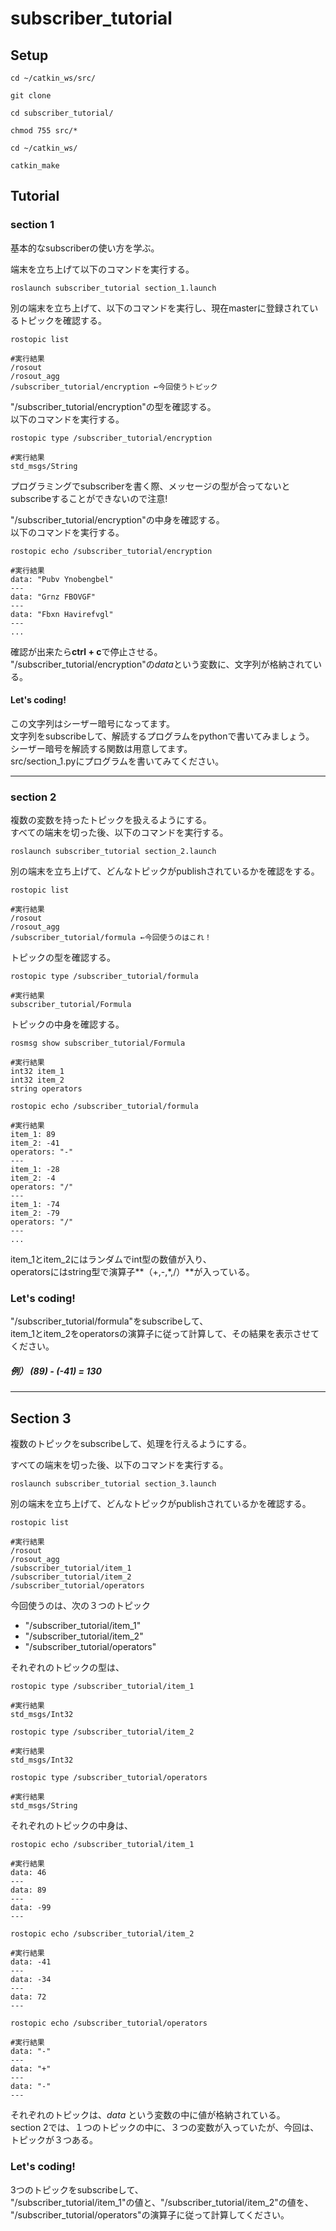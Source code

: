 # subscriber_tutorial

## Setup
```
cd ~/catkin_ws/src/

git clone

cd subscriber_tutorial/

chmod 755 src/*

cd ~/catkin_ws/

catkin_make
```

## Tutorial
### section 1
基本的なsubscriberの使い方を学ぶ。  

端末を立ち上げて以下のコマンドを実行する。
```
roslaunch subscriber_tutorial section_1.launch
```  


別の端末を立ち上げて、以下のコマンドを実行し、現在masterに登録されているトピックを確認する。
```
rostopic list

#実行結果
/rosout
/rosout_agg
/subscriber_tutorial/encryption ←今回使うトピック
```

"/subscriber_tutorial/encryption"の型を確認する。  
以下のコマンドを実行する。
```
rostopic type /subscriber_tutorial/encryption

#実行結果
std_msgs/String
```
プログラミングでsubscriberを書く際、メッセージの型が合ってないとsubscribeすることができないので注意!

"/subscriber_tutorial/encryption"の中身を確認する。  
以下のコマンドを実行する。
```
rostopic echo /subscriber_tutorial/encryption

#実行結果
data: "Pubv Ynobengbel"
---
data: "Grnz FBOVGF"
---
data: "Fbxn Havirefvgl"
---
...
```
確認が出来たら**ctrl + c**で停止させる。  
"/subscriber_tutorial/encryption"の*data*という変数に、文字列が格納されている。

#### Let's coding!
この文字列はシーザー暗号になってます。  
文字列をsubscribeして、解読するプログラムをpythonで書いてみましょう。  
シーザー暗号を解読する関数は用意してます。  
src/section_1.pyにプログラムを書いてみてください。

---


### section 2
複数の変数を持ったトピックを扱えるようにする。  
すべての端末を切った後、以下のコマンドを実行する。
```
roslaunch subscriber_tutorial section_2.launch
```

別の端末を立ち上げて、どんなトピックがpublishされているかを確認をする。
```
rostopic list

#実行結果
/rosout
/rosout_agg
/subscriber_tutorial/formula ←今回使うのはこれ！
```
トピックの型を確認する。
```
rostopic type /subscriber_tutorial/formula

#実行結果
subscriber_tutorial/Formula
```
トピックの中身を確認する。
```
rosmsg show subscriber_tutorial/Formula

#実行結果
int32 item_1
int32 item_2
string operators
```
```
rostopic echo /subscriber_tutorial/formula

#実行結果
item_1: 89
item_2: -41
operators: "-"
---
item_1: -28
item_2: -4
operators: "/"
---
item_1: -74
item_2: -79
operators: "/"
---
...
```

item_1とitem_2にはランダムでint型の数値が入り、  
operatorsにはstring型で演算子**（+,-,*,/）**が入っている。

### Let's coding!
"/subscriber_tutorial/formula"をsubscribeして、  
item_1とitem_2をoperatorsの演算子に従って計算して、その結果を表示させてください。
##### 例） (89) - (-41) = 130

---
## Section 3
複数のトピックをsubscribeして、処理を行えるようにする。

すべての端末を切った後、以下のコマンドを実行する。  
```
roslaunch subscriber_tutorial section_3.launch
```

別の端末を立ち上げて、どんなトピックがpublishされているかを確認する。
```
rostopic list

#実行結果
/rosout
/rosout_agg
/subscriber_tutorial/item_1
/subscriber_tutorial/item_2
/subscriber_tutorial/operators
```

今回使うのは、次の３つのトピック  
- "/subscriber_tutorial/item_1"
- "/subscriber_tutorial/item_2"
- "/subscriber_tutorial/operators"


それぞれのトピックの型は、
```
rostopic type /subscriber_tutorial/item_1

#実行結果
std_msgs/Int32
```
```
rostopic type /subscriber_tutorial/item_2

#実行結果
std_msgs/Int32
```
```
rostopic type /subscriber_tutorial/operators

#実行結果
std_msgs/String
```

それぞれのトピックの中身は、
```
rostopic echo /subscriber_tutorial/item_1

#実行結果
data: 46
---
data: 89
---
data: -99
---
```
```
rostopic echo /subscriber_tutorial/item_2

#実行結果
data: -41
---
data: -34
---
data: 72
---
```
```
rostopic echo /subscriber_tutorial/operators

#実行結果
data: "-"
---
data: "+"
---
data: "-"
---
```
それぞれのトピックは、*data* という変数の中に値が格納されている。  
section 2では、１つのトピックの中に、３つの変数が入っていたが、今回は、トピックが３つある。  

### Let's coding!
3つのトピックをsubscribeして、  
"/subscriber_tutorial/item_1"の値と、"/subscriber_tutorial/item_2"の値を、  
"/subscriber_tutorial/operators"の演算子に従って計算してください。
